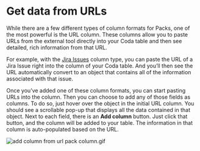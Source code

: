 Get data from URLs
==================


While there are a few different types of column formats for Packs, one of the most powerful is the URL column. These columns allow you to paste URLs from the external tool directly into your Coda table and then see detailed, rich information from that URL.



For example, with the [Jira Issues](https://coda.io/packs/jira-1052) column type, you can paste the URL of a Jira Issue right into the column of your Coda table. And you’ll then see the URL automatically convert to an object that contains all of the information associated with that issue.



Once you’ve added one of these column formats, you can start pasting URLs into the column. Then you can choose to add any of those fields as columns. To do so, just hover over the object in the initial URL column. You should see a scrollable pop-up that displays all the data contained in that object. Next to each field, there is an **Add column** button. Just click that button, and the column will be added to your table. The information in that column is auto-populated based on the URL.



![add column from url pack column.gif](https://coda.intercom-attachments-7.com/i/o/740762729/266d0e04efc2a0eaaf8778b1/upload_13602469589276047809)